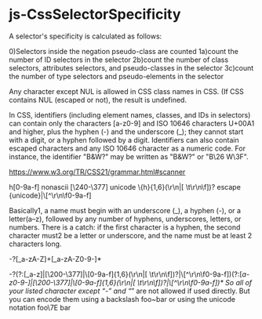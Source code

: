 # js-CssSelectorSpecificity
A selector's specificity is calculated as follows:

0)Selectors inside the negation pseudo-class are counted
1a)count the number of ID selectors in the selector
2b)count the number of class selectors, attributes selectors, and pseudo-classes in the selector
3c)count the number of type selectors and pseudo-elements in the selector


Any character except NUL is allowed in CSS class names in CSS.
(If CSS contains NUL (escaped or not), the result is undefined.

In CSS, identifiers (including element names, classes, and IDs in selectors)
can contain only the characters [a-z0-9] and ISO 10646 characters U+00A1 and higher,
plus the hyphen (-) and the underscore (_);
they cannot start with a digit, or a hyphen followed by a digit.
Identifiers can also contain escaped characters and any ISO 10646 character as a numeric code.
For instance, the identifier "B&W?" may be written as "B\&W\?" or "B\26 W\3F".

https://www.w3.org/TR/CSS21/grammar.html#scanner

h[0-9a-f]
nonascii [\240-\377]
unicode \\{h}{1,6}(\r\n|[ \t\r\n\f])?
escape {unicode}|\\[^\r\n\f0-9a-f]

Basically1, a name must begin with an underscore (_), a hyphen (-), or a letter(a–z), followed by any number of hyphens, underscores, letters, or numbers. There is a catch: if the first character is a hyphen, the second character must2 be a letter or underscore, and the name must be at least 2 characters long.

-?[_a-zA-Z]+[_a-zA-Z0-9-]*

-?(?:[_a-z]|[\200-\377]|\\[0-9a-f]{1,6}(\r\n|[ \t\r\n\f])?|\\[^\r\n\f0-9a-f])(?:[_a-z0-9-]|[\200-\377]|\\[0-9a-f]{1,6}(\r\n|[ \t\r\n\f])?|\\[^\r\n\f0-9a-f])*
So all of your listed character except “-” and “_” are not allowed if used directly.
But you can encode them using a backslash foo\~bar or using the unicode notation foo\7E bar

